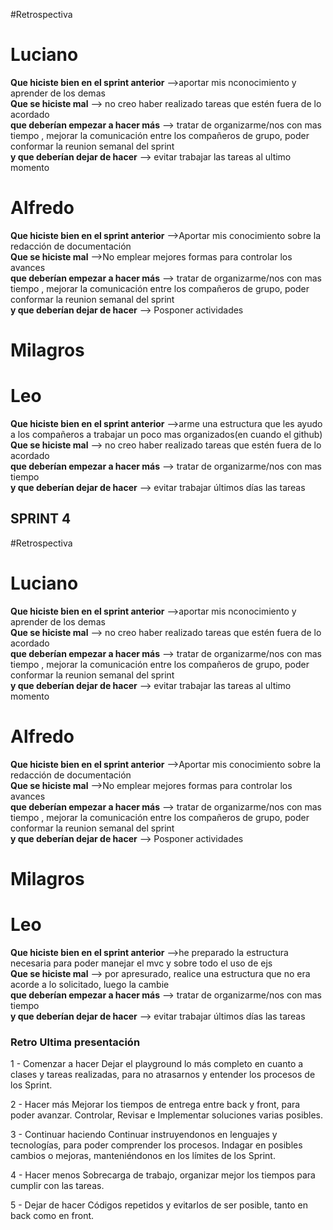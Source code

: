 #Retrospectiva

# Luciano
<strong>Que hiciste bien en el sprint anterior</strong>
-->aportar mis nconocimiento y aprender de los demas<br>
<strong>Que se hiciste mal</strong>
--> no creo haber realizado tareas que estén fuera de lo acordado<br>
<strong>que deberían empezar a hacer más</strong>
--> tratar de organizarme/nos con mas tiempo , mejorar la comunicación entre los compañeros de grupo, poder conformar la reunion semanal del sprint<br>
<strong>y que deberían dejar de hacer</strong>
--> evitar trabajar las tareas al ultimo momento

# Alfredo
<strong>Que hiciste bien en el sprint anterior</strong>
-->Aportar mis conocimiento sobre la redacción de documentación<br>
<strong>Que se hiciste mal</strong>
-->No emplear mejores formas para controlar los avances<br>
<strong>que deberían empezar a hacer más</strong>
--> tratar de organizarme/nos con mas tiempo , mejorar la comunicación entre los compañeros de grupo, poder conformar la reunion semanal del sprint<br>
<strong>y que deberían dejar de hacer</strong>
--> Posponer actividades


# Milagros

# Leo
<strong>Que hiciste bien en el sprint anterior</strong>
-->arme una estructura que les ayudo a los compañeros a trabajar un poco mas organizados(en cuando el github)<br>
<strong>Que se hiciste mal</strong>
--> no creo haber realizado tareas que estén fuera de lo acordado<br>
<strong>que deberían empezar a hacer más</strong>
--> tratar de organizarme/nos con mas tiempo<br>
<strong>y que deberían dejar de hacer</strong>
--> evitar trabajar últimos días las tareas




## SPRINT 4
#Retrospectiva

# Luciano
<strong>Que hiciste bien en el sprint anterior</strong>
-->aportar mis nconocimiento y aprender de los demas<br>
<strong>Que se hiciste mal</strong>
--> no creo haber realizado tareas que estén fuera de lo acordado<br>
<strong>que deberían empezar a hacer más</strong>
--> tratar de organizarme/nos con mas tiempo , mejorar la comunicación entre los compañeros de grupo, poder conformar la reunion semanal del sprint<br>
<strong>y que deberían dejar de hacer</strong>
--> evitar trabajar las tareas al ultimo momento

# Alfredo
<strong>Que hiciste bien en el sprint anterior</strong>
-->Aportar mis conocimiento sobre la redacción de documentación<br>
<strong>Que se hiciste mal</strong>
-->No emplear mejores formas para controlar los avances<br>
<strong>que deberían empezar a hacer más</strong>
--> tratar de organizarme/nos con mas tiempo , mejorar la comunicación entre los compañeros de grupo, poder conformar la reunion semanal del sprint<br>
<strong>y que deberían dejar de hacer</strong>
--> Posponer actividades


# Milagros

# Leo
<strong>Que hiciste bien en el sprint anterior</strong>
-->he preparado la estructura necesaria para poder manejar el mvc y sobre todo el uso de ejs<br>
<strong>Que se hiciste mal</strong>
--> por apresurado, realice una estructura que no era acorde a lo solicitado, luego la cambie<br>
<strong>que deberían empezar a hacer más</strong>
--> tratar de organizarme/nos con mas tiempo<br>
<strong>y que deberían dejar de hacer</strong>
--> evitar trabajar últimos días las tareas

### Retro Ultima presentación
1 - Comenzar a hacer
Dejar el playground lo más completo en cuanto a clases y tareas realizadas, para no atrasarnos y entender los procesos de los Sprint.

2 - Hacer más
Mejorar los tiempos de entrega entre back y front, para poder avanzar.
Controlar, Revisar e Implementar soluciones varias posibles.

3 - Continuar haciendo
Continuar instruyendonos en lenguajes y tecnologías, para poder comprender los procesos.
Indagar en posibles cambios o mejoras, manteniéndonos en los límites de los Sprint.

4 - Hacer menos
Sobrecarga de trabajo, organizar mejor los tiempos para cumplir con las tareas.

5 - Dejar de hacer
Códigos repetidos y evitarlos de ser posible, tanto en back como en front.

